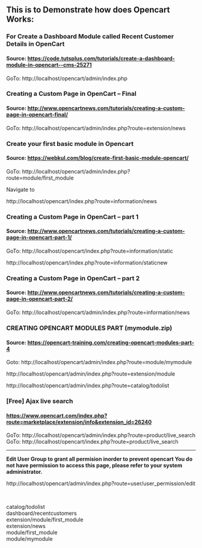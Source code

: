 ## This is to Demonstrate how does Opencart Works:


### For Create a Dashboard Module called Recent Customer Details in OpenCart
#### Source: https://code.tutsplus.com/tutorials/create-a-dashboard-module-in-opencart--cms-25271
GoTo: http://localhost/opencart/admin/index.php


### Creating a Custom Page in OpenCart – Final
#### Source: http://www.opencartnews.com/tutorials/creating-a-custom-page-in-opencart-final/
GoTo: http://localhost/opencart/admin/index.php?route=extension/news


### Create your first basic module in Opencart
#### Source: https://webkul.com/blog/create-first-basic-module-opencart/
GoTo: http://localhost/opencart/admin/index.php?route=module/first_module


Navigate to

http://localhost/opencart/index.php?route=information/news


### Creating a Custom Page in OpenCart – part 1
#### Source: http://www.opencartnews.com/tutorials/creating-a-custom-page-in-opencart-part-1/
GoTo: http://localhost/opencart/index.php?route=information/static

http://localhost/opencart/index.php?route=information/staticnew

### Creating a Custom Page in OpenCart – part 2
#### Source: http://www.opencartnews.com/tutorials/creating-a-custom-page-in-opencart-part-2/
GoTo: http://localhost/opencart/admin/index.php?route=information/news

### CREATING OPENCART MODULES PART (mymodule.zip)
#### Source: https://opencart-training.com/creating-opencart-modules-part-4
Goto: http://localhost/opencart/admin/index.php?route=module/mymodule

http://localhost/opencart/admin/index.php?route=extension/module

http://localhost/opencart/admin/index.php?route=catalog/todolist

### [Free] Ajax live search
#### https://www.opencart.com/index.php?route=marketplace/extension/info&extension_id=26240
GoTo: http://localhost/opencart/admin/index.php?route=product/live_search
GoTo: http://localhost/opencart/index.php?route=product/live_search
<hr/>
<b><p>Edit User Group to grant all permision inorder to prevent opencart You do 
not have permission to access this page, please refer to your system 
administrator.</b></p>

http://localhost/opencart/admin/index.php?route=user/user_permission/edit

<br/>

catalog/todolist <br/>
dashboard/recentcustomers <br/>
extension/module/first_module <br/>
extension/news <br/>
module/first_module <br/>
module/mymodule <br/>

